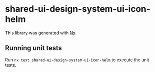# shared-ui-design-system-ui-icon-helm

This library was generated with [Nx](https://nx.dev).


## Running unit tests

Run `nx test shared-ui-design-system-ui-icon-helm` to execute the unit tests.

